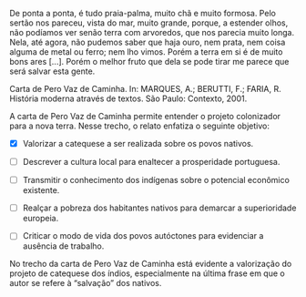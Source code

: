 

De ponta a ponta, é tudo praia-palma, muito chã e muito formosa. Pelo sertão nos pareceu, vista do mar, muito grande, porque, a estender olhos, não podíamos ver senão terra com arvoredos, que nos parecia muito longa. Nela, até agora, não pudemos saber que haja ouro, nem prata, nem coisa alguma de metal ou ferro; nem lho vimos. Porém a terra em si é de muito bons ares \[...]. Porém o melhor fruto que dela se pode tirar me parece que será salvar esta gente.

Carta de Pero Vaz de Caminha. In: MARQUES, A.; BERUTTI, F.; FARIA, R. História moderna através de textos. São Paulo: Contexto, 2001.

A carta de Pero Vaz de Caminha permite entender o projeto colonizador para a nova terra. Nesse trecho, o relato enfatiza o seguinte objetivo:



- [x] Valorizar a catequese a ser realizada sobre os povos nativos.
- [ ] Descrever a cultura local para enaltecer a prosperidade portuguesa.
- [ ] Transmitir o conhecimento dos indígenas sobre o potencial econômico existente.
- [ ] Realçar a pobreza dos habitantes nativos para demarcar a superioridade europeia.
- [ ] Criticar o modo de vida dos povos autóctones para evidenciar a ausência de trabalho.


No trecho da carta de Pero Vaz de Caminha está evidente a valorização do projeto de catequese dos índios, especialmente na última frase em que o autor se refere à “salvação” dos nativos.
